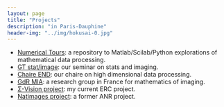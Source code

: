 ```yaml
---
layout: page
title: "Projects"
description: "in Paris-Dauphine"
header-img: "../img/hokusai-0.jpg"
---
```



* [Numerical Tours](http://www.numerical-tours.com): a repository to Matlab/Scilab/Python explorations of mathematical data processing. 
* [GT stat/image](http://gtstatimage.weebly.com/): our seminar on stats and imaging.
* [Chaire END](http://chaire-end.weebly.com/): our chaire on high dimensional data processing.
* [GdR MIA](https://fadili.users.greyc.fr/mia/): a research group in France for mathematics of imaging.
* [Σ-Vision project](../sigma-vision/): my current ERC project.
* [Natimages project](https://www.ceremade.dauphine.fr/~peyre/natimages/): a former ANR project.

